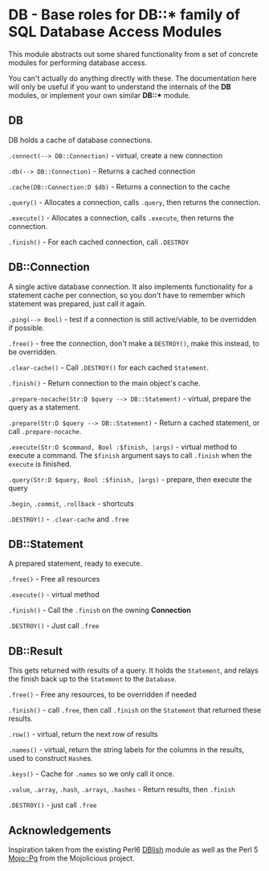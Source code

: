 DB - Base roles for DB::* family of SQL Database Access Modules
===============================================================

This module abstracts out some shared functionality from a set of
concrete modules for performing database access.

You can't actually do anything directly with these.  The documentation
here will only be useful if you want to understand the internals of
the __DB__ modules, or implement your own similar __DB::*__ module.

DB
--
DB holds a cache of database connections.

`.connect(--> DB::Connection)` - virtual, create a new connection

`.db(--> DB::Connection)` - Returns a cached connection

`.cache(DB::Connection:D $db)` - Returns a connection to the cache

`.query()` - Allocates a connection, calls `.query`, then returns
the connection.

`.execute()` - Allocates a connection, calls `.execute`, then
returns the connection.

`.finish()` - For each cached connection, call `.DESTROY`

DB::Connection
--------------

A single active database connection.  It also implements functionality
for a statement cache per connection, so you don't have to remember
which statement was prepared, just call it again.

`.ping(--> Bool)` - test if a connection is still active/viable, to be
overridden if possible.

`.free()` - free the connection, don't make a `DESTROY()`, make this
instead, to be overridden.

`.clear-cache()` - Call `.DESTROY()` for each cached `Statement`.

`.finish()` - Return connection to the main object's cache.

`.prepare-nocache(Str:D $query --> DB::Statement)` - virtual, prepare
the query as a statement.

`.prepare(Str:D $query --> DB::Statement)` - Return a cached
statement, or call `.prepare-nocache`.

`.execute(Str:D $command, Bool :$finish, |args)` - virtual method to
execute a command.  The `$finish` argument says to call `.finish` when
the `execute` is finished.

`.query(Str:D $query, Bool :$finish, |args)` - prepare, then execute
the query

`.begin`, `.commit`, `.rollback` - shortcuts

`.DESTROY()` - `.clear-cache` and `.free`

DB::Statement
-------------

A prepared statement, ready to execute.

`.free()` - Free all resources

`.execute()` - virtual method

`.finish()` - Call the `.finish` on the owning **Connection**

`.DESTROY()` - Just call `.free`

DB::Result
----------

This gets returned with results of a query.  It holds the `Statement`,
and relays the finish back up to the `Statement` to the `Database`.

`.free()` - Free any resources, to be overridden if needed

`.finish()` - call `.free`, then call `.finish` on the `Statement`
that returned these results.

`.row()` - virtual, return the next row of results

`.names()` - virtual, return the string labels for the columns in the
results, used to construct `Hash`es.

`.keys()` - Cache for `.names` so we only call it once.

`.value`, `.array`, `.hash`, `.arrays`, `.hashes` - Return results,
then `.finish`

`.DESTROY()` - just call `.free`

Acknowledgements
----------------

Inspiration taken from the existing Perl6
[DBIish](https://github.com/perl6/DBIish) module as well as the Perl 5
[Mojo::Pg](http://mojolicious.org/perldoc/Mojo/Pg) from the
Mojolicious project.
